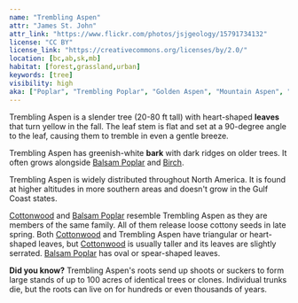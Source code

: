 ```yaml
---
name: "Trembling Aspen"
attr: "James St. John"
attr_link: "https://www.flickr.com/photos/jsjgeology/15791734132"
license: "CC BY"
license_link: "https://creativecommons.org/licenses/by/2.0/"
location: [bc,ab,sk,mb]
habitat: [forest,grassland,urban]
keywords: [tree]
visibility: high
aka: ["Poplar", "Trembling Poplar", "Golden Aspen", "Mountain Aspen", "Quaking Aspen"]
---
```

Trembling Aspen is a slender tree (20-80 ft tall) with heart-shaped **leaves** that turn yellow in the fall. The leaf stem is flat and set at a 90-degree angle to the leaf, causing them to tremble in even a gentle breeze.

Trembling Aspen has greenish-white **bark** with dark ridges on older trees. It often grows alongside [Balsam Poplar](/trees/balpop/) and [Birch](/trees/birch/).

Trembling Aspen is widely distributed throughout North America. It is found at higher altitudes in more southern areas and doesn't grow in the Gulf Coast states.

[Cottonwood](/trees/cotton/) and [Balsam Poplar](/trees/balpop/) resemble Trembling Aspen as they are members of the same family. All of them release loose cottony seeds in late spring.  Both [Cottonwood](/trees/cotton/) and Trembling Aspen have triangular or heart-shaped leaves, but [Cottonwood](/trees/cotton/) is usually taller and its leaves are slightly serrated. [Balsam Poplar](/trees/balpop/) has oval or spear-shaped leaves.

**Did you know?** Trembling Aspen's roots send up shoots or suckers to form large stands of up to 100 acres of identical trees or clones. Individual trunks die, but the roots can live on for hundreds or even thousands of years.

